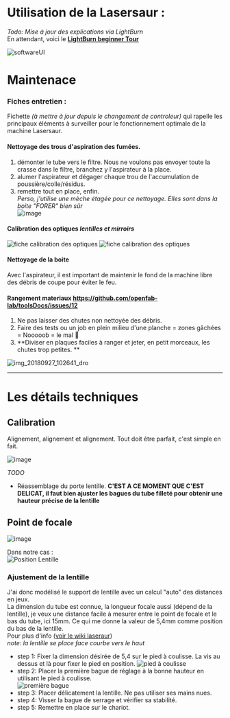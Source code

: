# Utilisation de la Lasersaur :

_Todo: Mise à jour des explications via LightBurn_  
En attendant, voici le [**LightBurn beginner Tour**](https://docs.lightburnsoftware.com/BeginnerUITour.html)

![softwareUI](https://docs.lightburnsoftware.com/img/MainWindow.png)

# Maintenace

### Fiches entretien :
Fichette _(à mettre à jour depuis le changement de controleur)_ qui rapelle les principaux éléments à surveiller pour le fonctionnement optimale de la machine Lasersaur.  

#### Nettoyage des trous d'aspiration des fumées. 
  1. démonter le tube vers le filtre. Nous ne voulons pas envoyer toute la crasse dans le filtre, branchez y l'aspirateur à la place. 
  2. alumer l'aspirateur et dégager chaque trou de l'accumulation de poussière/colle/résidus.   
  3. remettre tout en place, enfin.   
  _Perso, j'utilise une mèche étagée pour ce nettoyage. Elles sont dans la boite "FORER" bien sûr_   
   ![image](https://user-images.githubusercontent.com/12049360/190647729-d9fca39e-0481-447a-a7e5-1b48f4d157b1.png)
#### Calibration des optiques *lentilles et mirroirs*

![fiche calibration des optiques](https://github.com/Lisa-oraa/toolsDocs/blob/master/Laser/Lasersaur/img/fiches-explicatives/calibration%20optique%20fiche%20entretien%20d%C3%A9but.jpg)
![fiche calibration des optiques](https://github.com/Lisa-oraa/toolsDocs/blob/master/Laser/Lasersaur/img/fiches-explicatives/calibration%20optique%20fiche%20entretien%20d%C3%A9but2.jpg)

#### Nettoyage de la boite
Avec l'aspirateur, il est important de maintenir le fond de la machine libre des débris de coupe pour éviter le feu.
#### Rangement materiaux https://github.com/openfab-lab/toolsDocs/issues/12
1. Ne pas laisser des chutes non nettoyée des débris.
2. Faire des tests ou un job en plein milieu d'une planche = zones gâchées = Nooooob = le mal :japanese_goblin:
3. **Diviser en plaques faciles à ranger et jeter, en petit morceaux, les chutes trop petites. **

![img_20180927_102641_dro](https://user-images.githubusercontent.com/12049360/46133788-a0214d80-c241-11e8-8865-908046e79048.jpg)

---
# Les détails techniques
## Calibration
Alignement, alignement et alignement. Tout doit être parfait, c'est simple en fait. 

![image](https://user-images.githubusercontent.com/12049360/190655379-43428a16-a02d-4c93-9cf8-992712229cef.png)

_TODO_

- Réassemblage du porte lentille. **C'EST A CE MOMENT QUE C'EST DELICAT, il faut bien ajuster les bagues du tube filleté pour obtenir une hauteur précise de la lentille**  

## Point de focale
![image](https://user-images.githubusercontent.com/12049360/190654232-17a0de34-ba7a-4669-8005-f487257e2042.png)

Dans notre cas :   
![Position Lentille](https://github.com/openfab-lab/toolsDocs/blob/master/Laser/Lasersaur/img/LasersaurLensAdjust.jpg)  



### Ajustement de la lentille 

J'ai donc modélisé le support de lentille avec un calcul "auto" des distances en jeux.  
La dimension du tube est connue, la longueur focale aussi (dépend de la lentille), je veux une distance facile à mesurer entre le point de focale et le bas du tube, ici 15mm. Ce qui me donne la valeur de 5,4mm comme position du bas de la lentille.  
Pour plus d'info ([voir le wiki laseraur](https://github.com/nortd/lasersaur/wiki/optics_setup))  
*note: la lentille se place face courbe vers le haut*  

- step 1: Fixer la dimension désirée de 5,4 sur le pied à coulisse. La vis au dessus et là pour fixer le pied en position. 
![pied à coulisse](https://github.com/openfab-lab/toolsDocs/blob/master/Laser/Lasersaur/img/IMG_20170214_094633.jpg)  
- step 2: Placer la première bague de réglage à la bonne hauteur en utilisant le pied à coulisse.   
![première bague](https://github.com/openfab-lab/toolsDocs/blob/master/Laser/Lasersaur/img/IMG_20170214_094801.jpg)  
- step 3: Placer délicatement la lentille. Ne pas utiliser ses mains nues. 
- step 4: Visser la bague de serrage et vérifier sa stabilité. 
- step 5: Remettre en place sur le chariot. 
